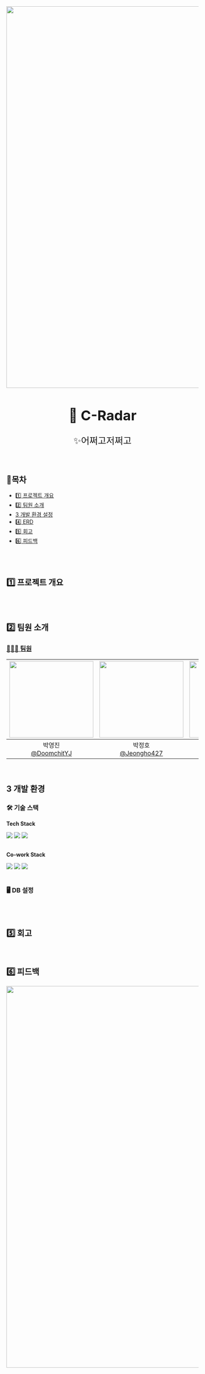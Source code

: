 <img src="https://capsule-render.vercel.app/api?type=waving&color=000080&height=150&section=header" width="1000" />

<div align="center">

<h1 style="font-size: 36px;">🔎 C-Radar</h1>

<p style="font-size: 24px;"> ✨어쩌고저쩌고</p>


</br>
</div>

## 📍목차
- [1️⃣ 프로젝트 개요](#1%EF%B8%8F⃣-프로젝트-개요)
- [2️⃣ 팀원 소개](#2%EF%B8%8F⃣-팀원-소개)
- [3️ 개발 환경 설정](#3%EF%B8%8F⃣-개발-환경-설정)
- [4️⃣ ERD](#4%EF%B8%8F⃣-erd)
- [5️⃣ 회고](#5%EF%B8%8F⃣-회고)
- [6️⃣ 피드백](#6%EF%B8%8F⃣-피드백)


<br>

<br>

## 1️⃣ 프로젝트 개요



</br>


<br>

## 2️⃣ 팀원 소개

### [🙆🏻‍♂️ 팀원](#목차)

|<img src="https://avatars.githubusercontent.com/u/80048007?v=4" width="220" height="200"/>|<img src="https://avatars.githubusercontent.com/u/60309978?v=4" width="220" height="200"/>|<img src="https://avatars.githubusercontent.com/u/193213283?v=4" width="220" height="200"/>|<img src="https://avatars.githubusercontent.com/u/115103394?v=4" width="220" height="200"/>|
|:-:|:-:|:-:|:-:|
|박영진<br/>[@DoomchitYJ](https://github.com/DoomchitYJ)|박정호<br/>[@Jeongho427](https://github.com/Jeongho427)|박진현<br/>[@jinhyunpark929](https://github.com/jinhyunpark929)|이현정<br/>[@nanahj](https://github.com/nanahj)|

<br>

## 3️ 개발 환경 

### 🛠 기술 스택

**Tech Stack**

<div>
<img src="https://img.shields.io/badge/mysql-4479A1?style=for-the-badge&logo=mysql&logoColor=white"> 
<img src="https://img.shields.io/badge/linux-FCC624?style=for-the-badge&logo=linux&logoColor=black"> 
<img src="https://img.shields.io/badge/dbeaver-382923?style=for-the-badge&logo=dbeaver&logoColor=white"> 
</div>

<br>

**Co-work Stack**

<div>
<img src="https://img.shields.io/badge/notion-000000?style=for-the-badge&logo=notion&logoColor=white"> 
<img src="https://img.shields.io/badge/github-181717?style=for-the-badge&logo=github&logoColor=white">
<img src="https://img.shields.io/badge/slack-4A154B?style=for-the-badge&logo=slack&logoColor=white">
</div>

<br>

### 🖥️ DB 설정




<br>

<br>

## 5️⃣ 회고



<br>

## 6️⃣ 피드백


<img src="https://capsule-render.vercel.app/api?type=waving&color=000080&height=150&section=footer" width="1000" />
